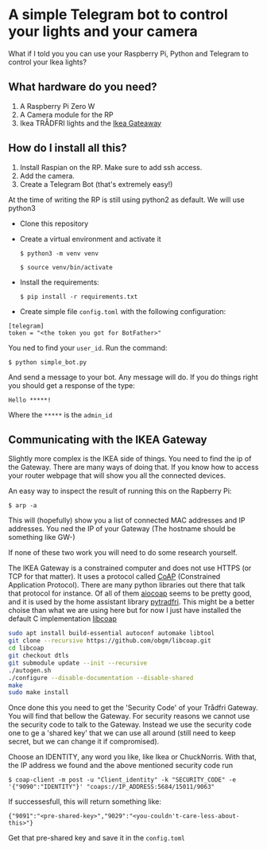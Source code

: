 A simple Telegram bot to control your lights and your camera
============================================================


What if I told you you can use your Raspberry Pi, Python and Telegram to control your Ikea lights?



What hardware do you need?
--------------------------

1. A Raspberry Pi Zero W
2. A Camera module for the RP
3. Ikea TRÅDFRI lights and the [Ikea Gateaway](https://www.ikea.com/gb/en/p/tradfri-gateway-white-20337807/)


How do I install all this?
--------------------------

1. Install Raspian on the RP. Make sure to add ssh access.
2. Add the camera.
3. Create a Telegram Bot (that's extremely easy!)

At the time of writing the RP is still using python2 as default. We will use python3

* Clone this repository
* Create a virtual environment and activate it

     `$ python3 -m venv venv`

     `$ source venv/bin/activate`
* Install the requirements:

     `$ pip install -r requirements.txt`
* Create simple file `config.toml` with the following configuration:

```
[telegram]
token = "<the token you got for BotFather>"
```

You ned to find your `user_id`. Run the command:

`$ python simple_bot.py`

And send a message to your bot. Any message will do. If you do things right you should get a response of the type:

`Hello *****!`

Where the `*****` is the `admin_id`

## Communicating with the IKEA Gateway

Slightly more complex is the IKEA side of things. You need to find the ip of the Gateway. There are many ways of doing that. If you know how to access your router webpage that will show you all the connected devices.

An easy way to inspect the result of running this on the Rapberry Pi:

`$ arp -a`

This will (hopefully) show you a list of connected MAC addresses and IP addresses. You ned the IP of your Gateway (The hostname should be something like GW-)

If none of these two work you will need to do some research yourself.


The IKEA Gateway is a constrained computer and does not use HTTPS (or TCP for that matter). It uses a protocol called [CoAP](https://datatracker.ietf.org/doc/html/rfc7252) (Constrained Application Protocol). There are many python libraries out there that talk that protocol for instance. Of all of them [aiocoap](https://aiocoap.readthedocs.io/en/latest/index.html) seems to be pretty good, and it is used by the home assistant library [pytradfri](https://github.com/home-assistant-libs/pytradfri). This might be a better choise than what we are using here but for now I just have installed the default C implementation [libcoap](https://libcoap.net/install.html)

```bash
sudo apt install build-essential autoconf automake libtool
git clone --recursive https://github.com/obgm/libcoap.git
cd libcoap
git checkout dtls
git submodule update --init --recursive
./autogen.sh
./configure --disable-documentation --disable-shared
make
sudo make install
```

Once done this you need to get the 'Security Code' of your Trådfri Gateway. You will find that bellow the Gateway. For security reasons we cannot use the security code to talk to the Gateway.
Instead we use the security code one to ge a 'shared key' that we can use all around (still need to keep secret, but we can change it if compromised).

Choose an IDENTITY, any word you like, like Ikea or ChuckNorris. With that, the IP address we found and the above mentioned security code run

```
$ coap-client -m post -u "Client_identity" -k "SECURITY_CODE" -e '{"9090":"IDENTITY"}' "coaps://IP_ADDRESS:5684/15011/9063"
```

If successesfull, this will return something like:


```
{"9091":"<pre-shared-key>","9029":"<you-couldn't-care-less-about-this>"}
```

Get that pre-shared key and save it in the `config.toml`